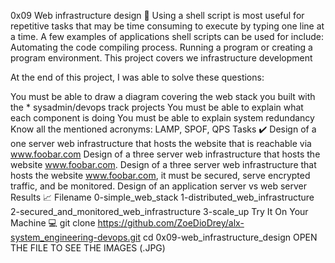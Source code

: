 0x09 Web infrastructure design 🔧
Using a shell script is most useful for repetitive tasks that may be time consuming to execute by typing one line at a time. A few examples of applications shell scripts can be used for include: Automating the code compiling process. Running a program or creating a program environment. This project covers we infrastructure development

At the end of this project, I was able to solve these questions:

You must be able to draw a diagram covering the web stack you built with the * sysadmin/devops track projects
You must be able to explain what each component is doing
You must be able to explain system redundancy
Know all the mentioned acronyms: LAMP, SPOF, QPS
Tasks ✔️
Design of a one server web infrastructure that hosts the website that is reachable via www.foobar.com
Design of a three server web infrastructure that hosts the website www.foobar.com.
Design of a three server web infrastructure that hosts the website www.foobar.com, it must be secured, serve encrypted traffic, and be monitored.
Design of an application server vs web server
Results 📈
Filename
0-simple_web_stack
1-distributed_web_infrastructure
2-secured_and_monitored_web_infrastructure
3-scale_up
Try It On Your Machine 💻
git clone https://github.com/ZoeDioDrey/alx-system_engineering-devops.git
cd 0x09-web_infrastructure_design
OPEN THE FILE TO SEE THE IMAGES (.JPG)
